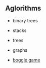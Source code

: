 ## Aglorithms

- binary trees

- stacks

- trees

- graphs

- [boggle game](https://stackoverflow.com/questions/746082/how-to-find-list-of-possible-words-from-a-letter-matrix-boggle-solver)
